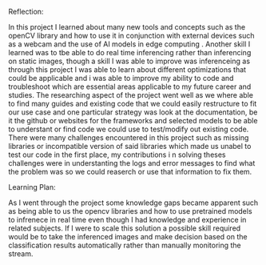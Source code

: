 Reflection:

In this project I learned about many new tools and concepts such as the openCV library and how to use it in conjunction with external devices such as a webcam and the use of AI models in edge computing . Another skill I learned was to tbe able to do real time inferencing rather than inferencing on static images, though a skill I was able to improve was inferenceing as through this project I was able to learn about different optimizations that could be applicable and i was able to improve my ability to code and troubleshoot which are essential areas applicable to my future career and studies. The researching aspect of the project went well as we where able to find many guides and existing code that we could easily restructure to fit our use case and one particular strategy was look at the documentation, be it the github or websites for the frameworks and selected models to be able to understant or find code we could use to test/modify out existing code. There were many challenges encountered in this project such as missing libraries or incompatible version of said libraries which made us unabel to test our code in the first place, my contributions i n solving theses challenges were in understanting the logs and error messages to find what the problem was so we could reaserch or use that information to fix them.

Learning Plan:

As I went through the project some knowledge gaps became apparent such as being able to us the opencv libraries and how to use pretrained models to infrenece in real time even though I had knowledge and experience in related subjects. If I were to scale this solution a possible skill required would be to take the inferenced images and make decision based on the classification results automatically rather than manually monitoring the stream. 
